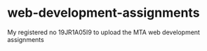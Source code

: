# web-development-assignments
My registered no 19JR1A05I9 to upload the MTA web development assignments
